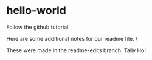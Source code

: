 # hello-world
Follow the github tutorial

Here are some additional notes for our readme file. \

These were made in the readme-edits branch.
Tally Ho!
